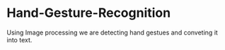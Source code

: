 # Hand-Gesture-Recognition
Using Image processing we are detecting hand gestues and conveting it into text.
